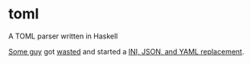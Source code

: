toml
====

A TOML parser written in Haskell

[Some guy][guy] got [wasted][wasted] and started a [INI, JSON, and YAML replacement][toml].

[wasted]: https://github.com/mojombo/toml/blob/master/README.md#toml
[guy]: https://github.com/mojombo
[toml]: https://github.com/mojombo/toml
